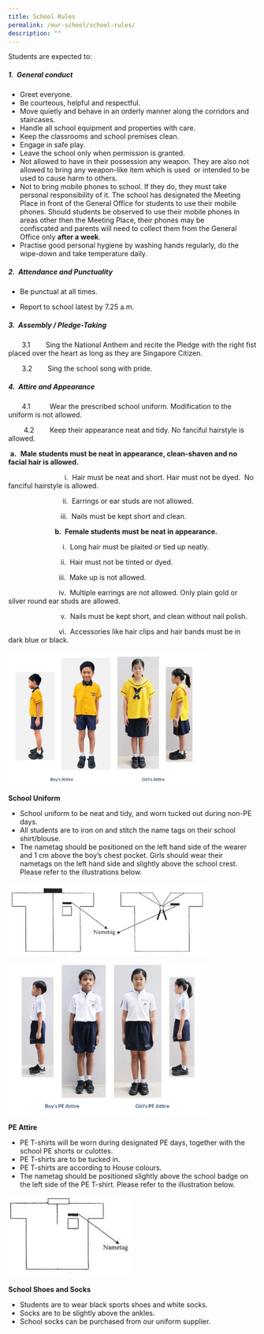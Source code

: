 ```yaml
---
title: School Rules
permalink: /our-school/school-rules/
description: ""
---
```

Students are expected to:  
##### 1.  General conduct
* Greet everyone.
* Be courteous, helpful and respectful.
* Move quietly and behave in an orderly manner along the corridors and staircases.
* Handle all school equipment and properties with care.
* Keep the classrooms and school premises clean.
* Engage in safe play.
* Leave the school only when permission is granted.
* Not allowed to have in their possession any weapon. They are also not allowed to bring any weapon-like item which is used  or intended to be used to cause harm to others.
* Not to bring mobile phones to school. If they do, they must take personal responsibility of it. The school has designated the Meeting Place in front of the General Office for students to use their mobile phones. Should students be observed to use their mobile phones in areas other then the Meeting Place, their phones may be confiscated and parents will need to collect them from the General Office only **after a week**.
* Practise good personal hygiene by washing hands regularly, do the wipe-down and take temperature daily.
      
##### 2.  Attendance and Punctuality
* Be punctual at all times.

* Report to school latest by 7.25 a.m.

			 
##### 3.  Assembly / Pledge-Taking

       3.1        Sing the National Anthem and recite the Pledge with the right fist placed over the heart as long as they are Singapore Citizen.

       3.2        Sing the school song with pride.			
			 
##### 4.  Attire and Appearance

       4.1          Wear the prescribed school uniform. Modification to the uniform is not allowed.

        4.2        Keep their appearance neat and tidy. No fanciful hairstyle is allowed.			 
				
 **a.**  **Male students must be neat in appearance, clean-shaven and no facial hair is allowed.**

                             i.  Hair must be neat and short. Hair must not be dyed.  No fanciful hairstyle is allowed.

                            ii.  Earrings or ear studs are not allowed.

                           iii.  Nails must be kept short and clean.

  

                        **b.  Female students must be neat in appearance.**

                            i.  Long hair must be plaited or tied up neatly.

                           ii.  Hair must not be tinted or dyed.

                          iii.  Make up is not allowed.

                          iv.  Multiple earrings are not allowed. Only plain gold or silver round ear studs are allowed.

                           v.  Nails must be kept short, and clean without nail polish.

                          vi.  Accessories like hair clips and hair bands must be in dark blue or black.
													
<img src="/images/attire%20requirement.jpg" 
     style="width:80%">
		 
**School Uniform**

*   School uniform to be neat and tidy, and worn tucked out during non-PE days. 
*   All students are to iron on and stitch the name tags on their school shirt/blouse.
*   The nametag should be positioned on the left hand side of the wearer and 1 cm above the boy’s chest pocket. Girls should wear their nametags on the left hand side and slightly above the school crest. Please refer to the illustrations below.

<img src="/images/uniform%20nametag.jpg" 
     style="width:80%">
		 
<img src="/images/pe%20attire.jpg" 
     style="width:80%">
		 
**PE Attire**

*   PE T-shirts will be worn during designated PE days, together with the school PE shorts or culottes.
*   PE T-shirts are to be tucked in.
*   PE T-shirts are according to House colours.
*   The nametag should be positioned slightly above the school badge on the left side of the PE T-shirt. Please refer to the illustration below.

<img src="/images/pe%20attire%20nametag.jpg" 
     style="width:50%">
		 
**School Shoes and Socks**

*   Students are to wear black sports shoes and white socks.
*   Socks are to be slightly above the ankles.
*   School socks can be purchased from our uniform supplier.
